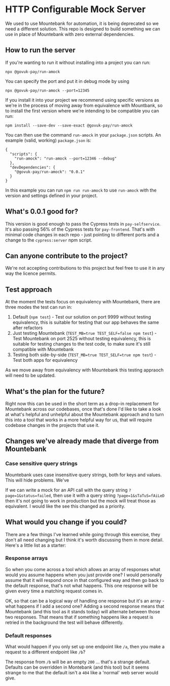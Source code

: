 HTTP Configurable Mock Server
===

We used to use Mountebank for automation, it is being deprecated so we need a different solution.  This repo is designed
to build something we can use in place of Mountebank with zero external dependencies.

How to run the server
---

If you're wanting to run it without installing into a project you can run:

```
npx @govuk-pay/run-amock
```

You can specify the port and put it in debug mode by using

```
npx @govuk-pay/run-amock --port=12345
```

If you install it into your project we recommend using specific versions as we're in the process of moving away from
equivalence with Mountbank, so to install the first version where we're intending to be compatible you can run:

```
npm install --save-dev --save-exact @govuk-pay/run-amock
```

You can then use the command `run-amock` in your `package.json` scripts.  An example (valid, working) `package.json` is:

```
{
  "scripts": {
    "run-amock": "run-amock --port=12346 --debug"
  },
  "devDependencies": {
    "@govuk-pay/run-amock": "0.0.1"
  }
}
```

In this example you can run `npm run run-amock` to use `run-amock` with the version and settings defined in your project.

What's 0.0.1 good for?
---

This version is good enough to pass the Cypress tests in `pay-selfservice`.  It's also passing 56% of the Cypress tests
for `pay-frontend`.  That's with minimal code changes in each repo - just pointing to different ports and a change to
the `cypress:server` npm script.

Can anyone contribute to the project?
---

We're not accepting contributions to this project but feel free to use it in any way the licence permits.

Test approach
---

At the moment the tests focus on equivalency with Mountebank, there are three modes the test can run in:

1. Default (`npm test`) - Test our solution on port 9999 without testing equivalency, this is suitable for testing
that our app behaves the same after refactors
2. Just testing Mountebank (`TEST_MB=true TEST_SELF=false npm test`) - Test Mountebank on port 2525 without testing 
equivalency, this is suitable for testing changes to the test code, to make sure it's still compatible with Mountebank
3. Testing both side-by-side (`TEST_MB=true TEST_SELF=true npm test`) - Test both apps for equivalency

As we move away from equivalency with Mountebank this testing appraoch will need to be updated.

What's the plan for the future?
---

Right now this can be used in the short term as a drop-in replacement for Mountebank across our codebases,
once that's done I'd like to take a look at what's helpful and unhelpful about the Mountebank approach and to turn this
into a tool that works in a more helpful way for us, that will require codebase changes in the projects that use it.

Changes we've already made that diverge from Mountebank
---


### Case sensitive query strings

Mountebank uses case insensitive query strings, both for keys and values.  This will hide problems. We've 

If we can write a mock for an API call with the query string `?page=1&status=failed`, then use it with a query string
`?page=1&sTaTuS=fAiLeD` then it's not going to work in production but the mock will treat those as equivalent.  I would
like the see this changed as a priority.


What would you change if you could?
---

There are a few things I've learned while going through this exercise, they don't all need changing but I think it's
worth discussing them in more detail.  Here's a little list as a starter:

### Response arrays

So when you come across a tool which allows an array of responses what would you assume happens when you just provide
one? I would personally assume that it will respond once in that configured way and then go back to the default
response, that's not what happens.  This one response will be given every time a matching request comes in.

OK, so that can be a logical way of handling one response but it's an array - what happens if I add a second one?
Adding a second response means that Mountebank (and this tool as it stands today) will alternate between those two
responses.  That means that if something happens like a request is retried in the background the test will behave
differently.

### Default responses

What would happen if you only set up one endpoint like `/a`, then you make a request to a different endpoint like `/b`?

The response from `/b` will be an empty `200` ... that's a strange default.  Defaults can be overridden in Montebank
(and this tool) but it seems strange to me that the default isn't a `404` like a 'normal' web server would give.
